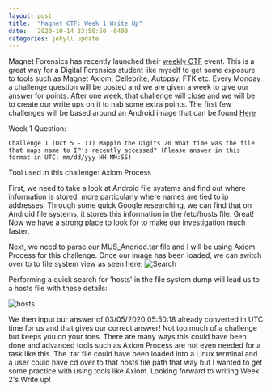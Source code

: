 ```yaml
---
layout: post
title:  "Magnet CTF: Week 1 Write Up"
date:   2020-10-14 23:50:50 -0400
categories: jekyll update
---
```

Magnet Forensics has recently launched their [weekly CTF](https://www.magnetforensics.com/blog/magnet-weekly-ctf-challenge/) event. This is a great way for a Digital Forensics student like myself to get some exposure to tools such as Magnet Axiom, Cellebrite, Autopsy, FTK etc. Every Monday a challenge question will be posted and we are given a week to give our answer for points. After one week, that challenge will close and we will be to create our write ups on it to nab some extra points. The first few challenges will be based around an Android image that can be found [Here](https://drive.google.com/file/d/1tVTppe4-3Hykug7NrOJrBJT4OXuNOiDO/view?usp=sharing)

Week 1 Question:

`Challenge 1 (Oct 5 - 11) Mappin the Digits 20
What time was the file that maps name to IP's recently accessed?
(Please answer in this format in UTC: mm/dd/yyy HH:MM:SS)`

Tool used in this challenge: Axiom Process

First, we need to take a look at Android file systems and find out where information is stored, more particularly where names are tied to ip addresses. Through some quick Google researching, we can find that on Android file systems, it stores this information in the /etc/hosts file. Great! Now we have a strong place to look for to make our investigation much faster.

Next, we need to parse our MUS_Andriod.tar file and I will be using Axiom Process for this challenge. Once our image has been loaded, we can switch over to to file system view as seen here: 
![Search](https://neontacos.github.io/DFIR/Assets/Snip1.JPG)


Performing a quick search for 'hosts' in the file system dump will lead us to a hosts file with these details:

![hosts](https://neontacos.github.io/DFIR/Assets/snip2.JPG)

We then input our answer of 03/05/2020 05:50:18 already converted in UTC time for us and that gives our correct answer! Not too much of a challenge but keeps you on your toes.
There are many ways this could have been done and advanced tools such as Axiom Process are not even needed for a task like this. The .tar file could have been loaded into a Linux terminal and a user could have cd over to that hosts file path that way but I wanted to get some practice with using tools like Axiom. Looking forward to writing Week 2's Write up!






